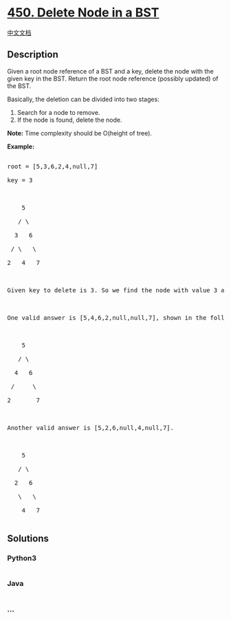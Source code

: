 # [450. Delete Node in a BST](https://leetcode.com/problems/delete-node-in-a-bst)

[中文文档](/solution/0400-0499/0450.Delete%20Node%20in%20a%20BST/README.md)

## Description
<p>Given a root node reference of a BST and a key, delete the node with the given key in the BST. Return the root node reference (possibly updated) of the BST.</p>



<p>Basically, the deletion can be divided into two stages:

<ol>

<li>Search for a node to remove.</li>

<li>If the node is found, delete the node.</li>

</ol>

</p>



<p><b>Note:</b> Time complexity should be O(height of tree).</p>



<p><b>Example:</b>

<pre>

root = [5,3,6,2,4,null,7]

key = 3



    5

   / \

  3   6

 / \   \

2   4   7



Given key to delete is 3. So we find the node with value 3 and delete it.



One valid answer is [5,4,6,2,null,null,7], shown in the following BST.



    5

   / \

  4   6

 /     \

2       7



Another valid answer is [5,2,6,null,4,null,7].



    5

   / \

  2   6

   \   \

    4   7

</pre>

</p>


## Solutions


<!-- tabs:start -->

### **Python3**

```python

```

### **Java**

```java

```

### **...**
```

```

<!-- tabs:end -->